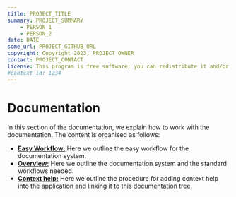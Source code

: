 ```yaml
---
title: PROJECT_TITLE
summary: PROJECT_SUMMARY
    - PERSON_1
    - PERSON_2
date: DATE
some_url: PROJECT_GITHUB_URL
copyright: Copyright 2023, PROJECT_OWNER
contact: PROJECT_CONTACT
license: This program is free software; you can redistribute it and/or modify it under the terms of the GNU Affero General Public License as published by the Free Software Foundation; either version 3 of the License, or (at your option) any later version.
#context_id: 1234
---
```


# Documentation

In this section of the documentation, we explain how to work with the documentation. The content is organised as follows:

* **[Easy Workflow:](./easy_workflow.md)** Here we outline the easy workflow for the documentation system.
* **[Overview:](./overview.md)** Here we outline the documentation system and the standard workflows needed.
* **[Context help:](./context-help.md)** Here we outline the procedure for adding context help into the application and linking it to this documentation tree.
